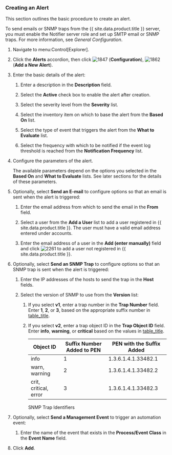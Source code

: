 ### Creating an Alert

This section outlines the basic procedure to create an alert.

<div class="note">

To send emails or SNMP traps from the {{ site.data.product.title }} server, you must
enable the Notifier server role and set up SMTP email or SNMP traps. For
more information, see *General Configuration*.

</div>

1.  Navigate to menu:Control\[Explorer\].

2.  Click the **Alerts** accordion, then click ![1847](../images/1847.png)
    (**Configuration**), ![1862](../images/1862.png) (**Add a New
    Alert**).

3.  Enter the basic details of the alert:

    1.  Enter a description in the **Description** field.

    2.  Select the **Active** check box to enable the alert after
        creation.

    3.  Select the severity level from the **Severity** list.

    4.  Select the inventory item on which to base the alert from the
        **Based On** list.

    5.  Select the type of event that triggers the alert from the **What
        to Evaluate** list.

    6.  Select the frequency with which to be notified if the event log
        threshold is reached from the **Notification Frequency** list.

4.  Configure the parameters of the alert.

    <div class="note">

    The available parameters depend on the options you selected in the
    **Based On** and **What to Evaluate** lists. See later sections for
    the details of these parameters.

    </div>

5.  Optionally, select **Send an E-mail** to configure options so that
    an email is sent when the alert is triggered:

    1.  Enter the email address from which to send the email in the
        **From** field.

    2.  Select a user from the **Add a User** list to add a user
        registered in {{ site.data.product.title }}. The user must have a valid email
        address entered under accounts.

    3.  Enter the email address of a user in the **Add (enter
        manually)** field and click ![2261](../images/2261.png) to add a
        user not registered in {{ site.data.product.title }}.

6.  Optionally, select **Send an SNMP Trap** to configure options so
    that an SNMP trap is sent when the alert is triggered:

    1.  Enter the IP addresses of the hosts to send the trap in the
        **Host** fields.

    2.  Select the version of SNMP to use from the **Version** list:

        1.  If you select **v1**, enter a trap number in the **Trap
            Number** field. Enter **1**, **2**, or **3**, based on the
            appropriate suffix number in
            [table\_title](#snmp-trap-identifiers).

        2.  If you select **v2**, enter a trap object ID in the **Trap
            Object ID** field. Enter **info**, **warning**, or
            **critical** based on the values in
            [table\_title](#snmp-trap-identifiers).

            | Object ID             | Suffix Number Added to PEN | PEN with the Suffix Added |
            | --------------------- | -------------------------- | ------------------------- |
            | info                  | 1                          | 1.3.6.1.4.1.33482.1       |
            | warn, warning         | 2                          | 1.3.6.1.4.1.33482.2       |
            | crit, critical, error | 3                          | 1.3.6.1.4.1.33482.3       |


            SNMP Trap Identifiers

7.  Optionally, select **Send a Management Event** to trigger an
    automation event:

    1.  Enter the name of the event that exists in the **Process/Event
        Class** in the **Event Name** field.

8.  Click **Add**.
